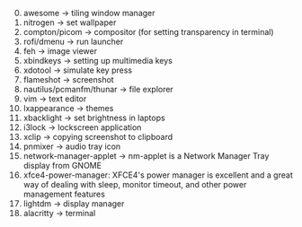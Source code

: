 0.  awesome -> tiling window manager
1.	nitrogen -> set wallpaper
2.	compton/picom -> compositor (for setting transparency in terminal)
3.	rofi/dmenu -> run launcher
4.	feh -> image viewer
5.	xbindkeys -> setting up multimedia keys
6.  xdotool -> simulate key press
7.  flameshot -> screenshot
8.  nautilus/pcmanfm/thunar -> file explorer
9.  vim -> text editor
10. lxappearance -> themes
11. xbacklight -> set brightness in laptops
12. i3lock -> lockscreen application
13. xclip -> copying screenshot to clipboard
14. pnmixer -> audio tray icon
15. network-manager-applet ->  nm-applet is a Network Manager Tray display from GNOME
16. xfce4-power-manager: XFCE4's power manager is excellent and a great way of dealing with sleep, monitor timeout, and other power management features
17. lightdm -> display manager
18. alacritty -> terminal
